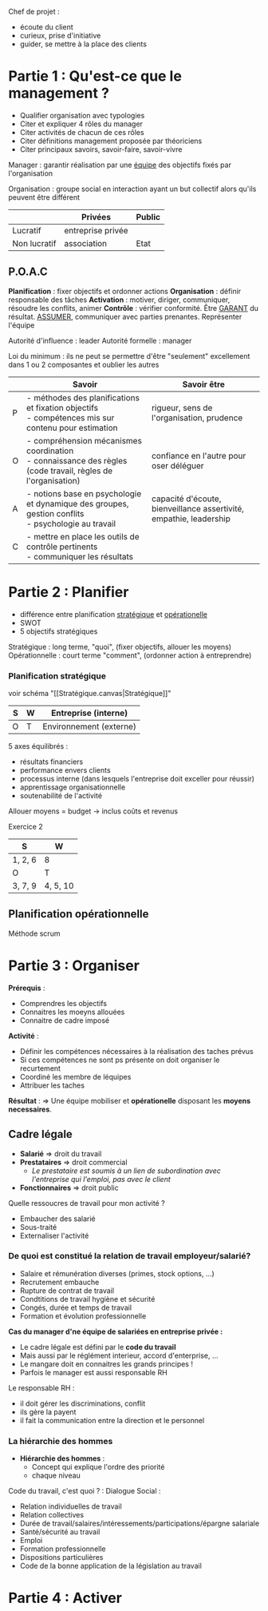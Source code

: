Chef de projet :
- écoute du client
- curieux, prise d'initiative
- guider, se mettre à la place des clients

# Partie 1 : Qu'est-ce que le management ?

- Qualifier organisation avec typologies
- Citer et expliquer 4 rôles du manager
- Citer activités de chacun de ces rôles
- Citer définitions management proposée par théoriciens
- Citer principaux savoirs, savoir-faire, savoir-vivre

Manager : garantir réalisation par une <u>équipe</u> des objectifs fixés par l'organisation

Organisation : groupe social en interaction ayant un but collectif alors qu'ils peuvent être différent


|              | Privées           | Public |
| ------------ | ----------------- | ------ |
| Lucratif     | entreprise privée |        |
| Non lucratif | association       | Etat   |

## P.O.A.C
**Planification** : fixer objectifs et ordonner actions
**Organisation** : définir responsable des tâches
**Activation** : motiver, diriger, communiquer, résoudre les conflits, animer
**Contrôle** : vérifier conformité. Être <u>GARANT</u> du résultat. <u>ASSUMER</u>, communiquer avec parties prenantes. Représenter l'équipe

Autorité d'influence : leader
Autorité formelle : manager

Loi du minimum : ils ne peut se permettre d'être "seulement" excellement dans 1 ou 2 composantes et oublier les autres

|     | Savoir                                                                                                        | Savoir être                                                        |
| --- | ------------------------------------------------------------------------------------------------------------- | ------------------------------------------------------------------ |
| P   | - méthodes des planifications et fixation objectifs<br>- compétences mis sur contenu pour estimation          | rigueur, sens de l'organisation, prudence                          |
| O   | - compréhension mécanismes coordination<br>- connaissance des règles (code travail, règles de l'organisation) | confiance en l'autre pour oser déléguer                            |
| A   | - notions base en psychologie et dynamique des groupes, gestion conflits<br>- psychologie au travail          | capacité d'écoute, bienveillance assertivité, empathie, leadership |
| C   | - mettre en place les outils de contrôle pertinents<br>- communiquer les résultats                            |                                                                    |

# Partie 2 : Planifier

- différence entre planification <u>stratégique</u> et <u>opérationelle</u>
- SWOT
- 5 objectifs stratégiques

Stratégique : long terme, "quoi", (fixer objectifs, allouer les moyens)
Opérationnelle : court terme "comment", (ordonner action à entreprendre)

### Planification stratégique
voir schéma "[[Stratégique.canvas|Stratégique]]"


| S   | W   | Entreprise (interne)    |
| --- | --- | ----------------------- |
| O   | T   | Environnement (externe) |

5 axes équilibrés :
- résultats financiers
- performance envers clients
- processus interne (dans lesquels l'entreprise doit exceller pour réussir)
- apprentissage organisationnelle
- soutenabilité de l'activité

Allouer moyens = budget
-> inclus coûts et revenus

Exercice 2

| S       | W        |
| ------- | -------- |
| 1, 2, 6 | 8        |
| O       | T        |
| 3, 7, 9 | 4, 5, 10 |

## Planification opérationnelle

Méthode scrum

# Partie 3 : Organiser
**Prérequis** :
- Comprendres les objectifs
- Connaitres les moeyns allouées
- Connaitre de cadre imposé

**Activité** :
- Définir les compétences nécessaires à la réalisation des taches prévus
- Si ces compétences ne sont ps présente on doit organiser le recurtement
- Coordiné les membre de léquipes
- Attribuer les taches

**Résultat** :
=> Une équipe mobiliser et **opérationelle** disposant les **moyens necessaires**.



## Cadre légale

- **Salarié** => droit du travail
- **Prestataires** => droit commercial
	- *Le prestataire est soumis à un lien de subordination avec l'entreprise qui l'emploi, pas avec le client*
- **Fonctionnaires** => droit public

Quelle ressoucres de travail pour mon activité ?
- Embaucher des salarié
- Sous-traité
- Externaliser l'activité


### De quoi est constitué la relation de travail employeur/salarié?

- Salaire et rémunération diverses (primes, stock options, ...)
- Recrutement embauche
- Rupture de contrat de travail
- Condtitions de travail hygiène et sécurité
- Congés, durée et temps de travail
- Formation et évolution professionnelle


**Cas du manager d'ne équipe de salariées en entreprise privée :**
- Le cadre légale est défini par le **code du travail**
- Mais aussi par le réglément interieur, accord d'enterprise, ...
- Le mangare doit en connaitres les grands principes !
- Parfois le manager est aussi responsable RH

Le responsable RH :
- il doit gérer les discriminations, conflit
- ils gère la payent
- il fait la communication entre la direction et le personnel

### La hiérarchie des hommes

- **Hiérarchie des hommes** :
	- Concept qui explique l'ordre des priorité
	- chaque niveau

Code du travail, c'est quoi ? :
Dialogue Social :
- Relation individuelles de travail
- Relation collectives
- Durée de travail/salaires/intéressements/participations/épargne salariale
- Santé/sécurité au travail
- Emploi
- Formation professionnelle
- Dispositions particulières
- Code de la bonne application de la législation au travail


# Partie 4 : Activer
